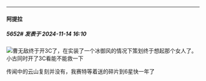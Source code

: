 ﻿
*****

####  阿提拉  
##### 5652#       发表于 2024-11-14 16:10

<img src="https://static.saraba1st.com/image/smiley/face2017/037.png" referrerpolicy="no-referrer">曹无敌终于开3C了，在实装了一个冰御风的情况下策划终于想起那个女人了。小古同时开了3C看能不能救一下

传闻中的云山复刻并没有，我赛特等着送的碎片到6星快一年了


